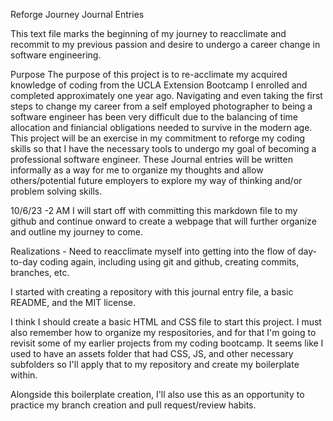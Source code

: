 Reforge Journey Journal Entries

This text file marks the beginning of my journey to reacclimate and recommit to my previous passion and desire to undergo a career change in software engineering.

Purpose
The purpose of this project is to re-acclimate my acquired knowledge of coding from the UCLA Extension Bootcamp I enrolled and completed approximately one year ago. Navigating and even taking the first steps to change my career from a self employed photographer to being a software engineer has been very difficult due to the balancing of time allocation and finiancial obligations needed to survive in the modern age. This project will be an exercise in my commitment to reforge my coding skills so that I have the necessary tools to undergo my goal of becoming a professional software engineer. These Journal entries will be written informally as a way for me to organize my thoughts and allow others/potential future employers to explore my way of thinking and/or problem solving skills.

10/6/23 -2 AM
I will start off with committing this markdown file to my github and continue onward to create a webpage that will further organize and outline my journey to come.

Realizations - Need to reacclimate myself into getting into the flow of day-to-day coding again, including using git and github, creating commits, branches, etc.

I started with creating a repository with this journal entry file, a basic README, and the MIT license.

I think I should create a basic HTML and CSS file to start this project. I must also remember how to organize my respositories, and for that I'm going to revisit some of my earlier projects from my coding bootcamp. It seems like I used to have an assets folder that had CSS, JS, and other necessary subfolders so I'll apply that to my repository and create my boilerplate within. 

Alongside this boilerplate creation, I'll also use this as an opportunity to practice my branch creation and pull request/review habits. 